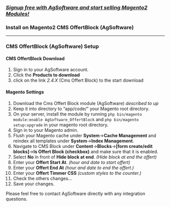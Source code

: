 ### _[Signup free with AgSoftware and start selling Magento2 Modules!](https://www.agsoftware.com.co/vendor/create/)_

### Install on Magento2  CMS OffertBlock (AgSoftware)
----------------------------------------

### CMS OffertBlock (AgSoftware) Setup

#### CMS OffertBlock  Download

1. Sign in to your AgSoftware account.
2. Click the **Products to download** 
3. click on the link _2.4.X_ (Cms Offert Block) to the start download

#### Magento Settings

1. Download the Cms Offert Block module (AgSoftware) _described  to up_
2. Keep it into directory to “app/code/” your Magento root directory.
3. On your server, install the module by running `php bin/magento module:enable AgSoftware_OffertBlock` and `php bin/magento setup:upgrade` in your magento root directory.
3. Sign in to your Magento admin.
4. Flush your Magento cache under **System**->**Cache Management** and reindex all templates under **System**->**Index Management**.
5. Navigate to CMS Block under **Content**->**Blocks**->**[form create/edit blocks]**->**Is Offert Block (checkbox)** and make sure that it is enabled.
6. Select **No** in front of **Hide block at end**. _(Hide block at end the offert)_
7. Enter your **Offert Start At**. _(hour and date to start offert)_
8. Enter your **Offert End At** _(hour and date to end the offert.)_
9. Enter your **Offert Timmer CSS** _(custom styles to the counter.)_
10. Check the others changes...
11. Save your changes.

Please feel free to contact AgSoftware directly with any integration questions.
